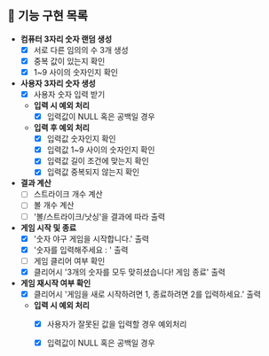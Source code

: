 ## 🎯 기능 구현 목록

- **컴퓨터 3자리 숫자 랜덤 생성**
    - [X] 서로 다른 임의의 수 3개 생성
    - [X] 중복 값이 있는지 확인
    - [X] 1~9 사이의 숫자인지 확인

- **사용자 3자리 숫자 생성**
    - [X] 사용자 숫자 입력 받기
    - **입력 시 예외 처리**
        - [X] 입력값이 NULL 혹은 공백일 경우
    - **입력 후 예외 처리**
        - [X] 입력값 숫자인지 확인
        - [X] 입력값 1~9 사이의 숫자인지 확인
        - [X] 입력값 길이 조건에 맞는지 확인
        - [X] 입력값 중복되지 않는지 확인

- **결과 계산**
    - [ ] 스트라이크 개수 계산
    - [ ] 볼 개수 계산
    - [ ] '볼/스트라이크/낫싱'을 결과에 따라 출력

- **게임 시작 및 종료**
    - [X] '숫자 야구 게임을 시작합니다.' 출력
    - [X] '숫자를 입력해주세요 : ' 출력
    - [ ] 게임 클리어 여부 확인
    - [X] 클리어시 '3개의 숫자를 모두 맞히셨습니다! 게임 종료' 출력

- **게임 재시작 여부 확인**
    - [X] 클리어시 '게임을 새로 시작하려면 1, 종료하려면 2를 입력하세요.' 출력
    - **입력 시 예외 처리**
        - [X] 사용자가 잘못된 값을 입력할 경우 예외처리
        - [X] 입력값이 NULL 혹은 공백일 경우

